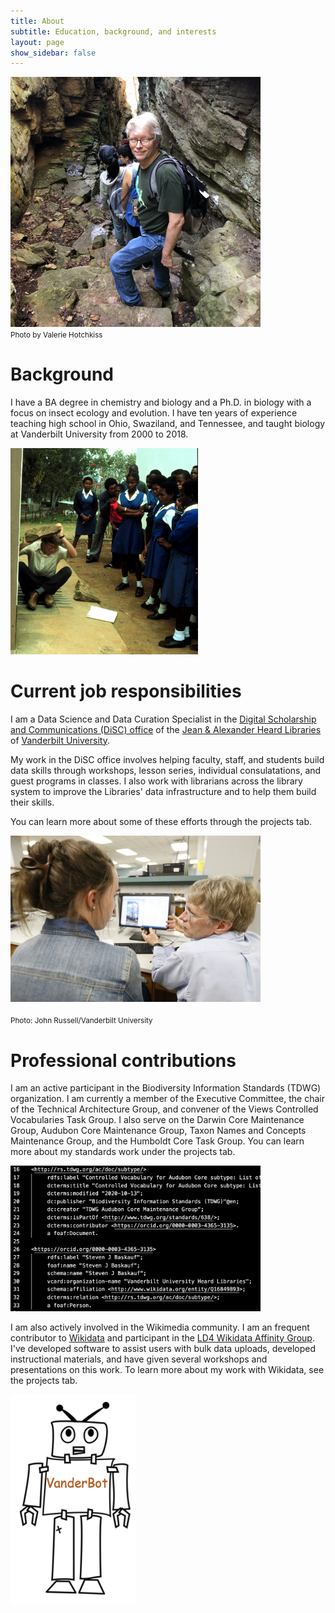 ```yaml
---
title: About
subtitle: Education, background, and interests
layout: page
show_sidebar: false
---
```


<img src="/img/stone_door.jpg" alt="Stone Door at Savage Gulf State Park, Tennessee" width="400"><br/>
<small>Photo by Valerie Hotchkiss</small>

# Background

I have a BA degree in chemistry and biology and a Ph.D. in biology with a focus on insect ecology and evolution.  I have ten years of experience teaching high school in Ohio, Swaziland, and Tennessee, and taught biology at Vanderbilt University from 2000 to 2018.  

<img src="/img/1985-newton-third.jpg" alt="St. Joseph's High School, Mzimpofu, Swaziland" width="300"><br/>

# Current job responsibilities

I am a Data Science and Data Curation Specialist in the [Digital Scholarship and Communications (DiSC) office](https://www.library.vanderbilt.edu/disc/) of the [Jean & Alexander Heard Libraries](https://www.library.vanderbilt.edu/) of [Vanderbilt University](https://www.vanderbilt.edu/). 

My work in the DiSC office involves helping faculty, staff, and students build data skills through workshops, lesson series, individual consulatations, and guest programs in classes. I also work with librarians across the library system to improve the Libraries' data infrastructure and to help them build their skills. 

You can learn more about some of these efforts through the projects tab.

<img src="/img/student_help.jpg" alt="Working with a student at Vanderbilt" width="400"><br/><br/>
<small>Photo: John Russell/Vanderbilt University</small>

# Professional contributions

I am an active participant in the Biodiversity Information Standards (TDWG) organization.  I am currently a member of the Executive Committee, the chair of the Technical Architecture Group, and convener of the Views Controlled Vocabularies Task Group. I also serve on the Darwin Core Maintenance Group, Audubon Core Maintenance Group, Taxon Names and Concepts Maintenance Group, and the Humboldt Core Task Group.  You can learn more about my standards work under the projects tab.

<img src="/img/subtype_turtle.png" alt="Audubon Core Subtype RDF" width="400"><br/>

I am also actively involved in the Wikimedia community. I am an frequent contributor to [Wikidata](https://www.wikidata.org/) and participant in the [LD4 Wikidata Affinity Group](https://www.wikidata.org/wiki/Wikidata:WikiProject_LD4_Wikidata_Affinity_Group). I've developed software to assist users with bulk data uploads, developed instructional materials, and have given several workshops and presentations on this work. To learn more about my work with Wikidata, see the projects tab.

<img src="/img/vanderbot.png" alt="VanderBot cartoon" width="200"><br/>
